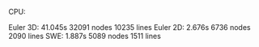 CPU: 


Euler 3D: 41.045s  32091 nodes 10235 lines 
Euler 2D: 2.676s   6736 nodes  2090 lines
SWE:      1.887s   5089 nodes  1511 lines